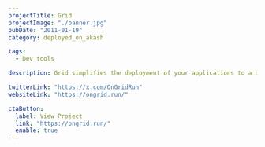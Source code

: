 ```yaml
---
projectTitle: Grid
projectImage: "./banner.jpg"
pubDate: "2011-01-19"
category: deployed_on_akash

tags:
  - Dev tools

description: Grid simplifies the deployment of your applications to a decentralized cloud, allowing you to get started with just a few clicks.

twitterLink: "https://x.com/OnGridRun"
websiteLink: "https://ongrid.run/"

ctaButton:
  label: View Project
  link: "https://ongrid.run/"
  enable: true
---
```

